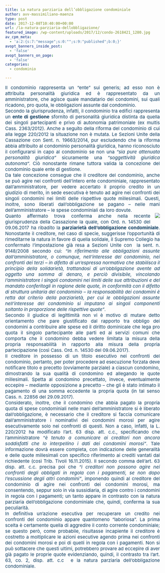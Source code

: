 ```yaml
---
title: La natura parziaria dell’obbligazione condominiale
author: avv-massimiliano-maenza
type: post
date: 2017-12-08T10:40:00+00:00
url: /la-natura-parziaria-dellobbligazione/
featured_image: /wp-content/uploads/2017/12/condo-2618421_1280.jpg
av_cpm_meta:
  - 'a:2:{s:7:"message";s:0:"";s:9:"published";b:0;}'
avopt_banners_inside_post:
  - 'false'
avopt_banners_on_page:
  - 'false'
categories:
  - condominio

---
```

<div class="font_8" style="background-image: initial;background-position: 0px 0px;border: 0px;color: #0c3c60;, serif;font-size: 15px;line-height: normal;padding: 0px;text-align: justify;vertical-align: baseline">
  Il condominio rappresenta un &#8220;ente&#8221; sui generis; ad esso non è attribuita personalità giuridica ed è rappresentato da un amministratore, che agisce quale mandatario dei condomini, sui quali ricadono, pro quota, le obbligazioni assunte dal condominio.
</div>

<div class="font_8" style="background-image: initial;background-position: 0px 0px;border: 0px;color: #0c3c60;, serif;font-size: 15px;line-height: normal;padding: 0px;text-align: justify;vertical-align: baseline">
  Secondo la giurisprudenza, infatti, il condominio tra edifici rappresenta un&nbsp;<span style="background-image: initial;background-position: 0px 0px;border: 0px;font-weight: bold;margin: 0px;padding: 0px;vertical-align: baseline">ente di gestione</span>&nbsp;sfornito di personalità giuridica distinta da quella dei singoli partecipanti e privo di autonomia patrimoniale (ex multis Cass. 2363/2012). Anche a seguito della riforma del condominio di cui alla legge 220/2012 la situazione non è mutata. Le Sezioni Unite della Cassazione con Sent. n. 19663/2014, pur escludendo che la riforma abbia attribuito al condominio personalità giuridica, hanno riconosciuto il configurarsi in capo al condominio se non una&nbsp;<span style="background-image: initial;background-position: 0px 0px;border: 0px;font-style: italic;margin: 0px;padding: 0px;vertical-align: baseline">&#8220;sia pure attenuata personalità giuridica&#8221;</span>&nbsp;sicuramente una&nbsp;<span style="background-image: initial;background-position: 0px 0px;border: 0px;font-style: italic;margin: 0px;padding: 0px;vertical-align: baseline">&#8220;soggettività giuridica autonoma</span>&#8220;. Ciò nonostante rimane tuttora valida la concezione del condominio quale ente di gestione.
</div>

<div class="font_8" style="background-image: initial;background-position: 0px 0px;border: 0px;color: #0c3c60;, serif;font-size: 15px;line-height: normal;padding: 0px;text-align: justify;vertical-align: baseline">
  Da tale concezione consegue che il creditore del condominio, anche se può agire nei confronti dell&#8217;intero ente condominiale, rappresentato dall&#8217;amministratore, per vedere accertato il proprio credito in un giudizio di merito, in sede esecutiva è tenuto ad agire nei confronti dei singoli condomini nei limiti delle rispettive quote millesimali. Questi, inoltre, sono liberati dall&#8217;obbligazione se pagano &#8211; nelle mani dell&#8217;amministratore &#8211; le spese condominiali da loro dovute.
</div>

<div class="font_8" style="background-image: initial;background-position: 0px 0px;border: 0px;color: #0c3c60;, serif;font-size: 15px;line-height: normal;padding: 0px;text-align: justify;vertical-align: baseline">
  <a href="https://static.wixstatic.com/media/f78705a37b5b33be6837f77a7e4deb87.jpg/v1/fill/w_290,h_193,al_c,q_80,usm_0.66_1.00_0.01/f78705a37b5b33be6837f77a7e4deb87.webp" style="clear: right;float: right;margin-bottom: 1em;margin-left: 1em"><img border="0" data-original-height="193" data-original-width="290" src="https://static.wixstatic.com/media/f78705a37b5b33be6837f77a7e4deb87.jpg/v1/fill/w_290,h_193,al_c,q_80,usm_0.66_1.00_0.01/f78705a37b5b33be6837f77a7e4deb87.webp" /></a>Quanto affermato trova conferma anche nella recente giurisprudenza della Cassazione la quale, con Ord. n. 14530 del 09.06.2017 ha ribadito la&nbsp;<span style="background-image: initial;background-position: 0px 0px;border: 0px;font-weight: bold;margin: 0px;padding: 0px;vertical-align: baseline">parziarietà dell&#8217;obbligazione condominiale</span>. Nonostante il creditore, nel caso di specie, suggerisse l&#8217;opportunità di rimeditarne la natura in favore di quella solidale, il Supremo Collegio ha confermato l&#8217;impostazione già resa a Sezioni Unite con&nbsp; la sent. n. 9148/2008 secondo cui:&nbsp;<span style="background-image: initial;background-position: 0px 0px;border: 0px;font-style: italic;margin: 0px;padding: 0px;vertical-align: baseline">&#8220;in riferimento alle obbligazioni assunte dall&#8217;amministratore, o comunque, nell&#8217;interesse del condominio, nei confronti dei terzi &#8211; in difetto di un&#8217;espressa normativa che stabilisca il principio della solidarietà, trattandosi di un&#8217;obbligazione avente ad oggetto una somma di denaro, e perciò divisibile, vincolando l&#8217;amministratore i singoli condomini nei limiti delle sue attribuzioni e del mandato conferitogli in ragione delle quote, in conformità con il difetto di struttura unitaria del condominio &#8211; la responsabilità dei condomini è retta dal criterio della parziarietà, per cui le obbligazioni assunte nell&#8217;interesse del condominio si imputano ai singoli componenti soltanto in proporzione delle rispettive quote&#8221;</span>.
</div>

<div class="font_8" style="background-image: initial;background-position: 0px 0px;border: 0px;color: #0c3c60;, serif;font-size: 15px;line-height: normal;padding: 0px;text-align: justify;vertical-align: baseline">
  Secondo il giudice di legittimità non vi è motivo di mutare detto orientamento che pare giustificato dal rapporto tra obbligo dei condomini a contribuire alle spese ed il diritto dominicale che lega pro quota il singolo partecipante alle parti ed ai servizi comuni che comporta che il condomino debba vedere limitata la misura della propria responsabilità in rapporto alla misura della propria partecipazione (così Cass. Ord. n. 14530 del 09.06.2017).
</div>

<div class="font_8" style="background-image: initial;background-position: 0px 0px;border: 0px;color: #0c3c60;, serif;font-size: 15px;line-height: normal;padding: 0px;text-align: justify;vertical-align: baseline">
  Il creditore in possesso di un titolo esecutivo nei confronti del condominio, pertanto, per poter procedere ad esecuzione forzata deve notificare titolo e precetto (ovviamente parziale) a ciascun condomino, dimostrando la sua qualità di condomino ed allegando le quote millesimali. Spetta al condomino precettato, invece, eventualmente eccepire &#8211; mediante opposizione a precetto &#8211; che gli è stato intimato il pagamento di una somma eccedente la propria quota (in tal senso Cass. n. 22856 del 29.09.2017).
</div>

<div class="font_8" style="background-image: initial;background-position: 0px 0px;border: 0px;color: #0c3c60;, serif;font-size: 15px;line-height: normal;padding: 0px;text-align: justify;vertical-align: baseline">
  Considerato, inoltre, che il condomino che abbia pagato la propria quota di spese condominiali nelle mani dell&#8217;amministratore si è liberato dall&#8217;obbligazione, è necessario che il creditore si faccia comunicare dall&#8217;amministratore i nominativi dei condomini morosi per agire esecutivamente solo nei confronti di questi. Non a caso, infatti, la L. 220/2012 ha modificato l&#8217;art. 63 disp. att. c.c., specificando che l&#8217;amministratore &#8220;<span style="background-image: initial;background-position: 0px 0px;border: 0px;font-style: italic;margin: 0px;padding: 0px;vertical-align: baseline">è tenuto a comunicare ai creditori non ancora soddisfatti che lo interpellino i dati dei condomini morosi&#8221;</span>. Tale informazione dovrà essere completa, con indicazione delle generalità e delle quote millesimali con specifico riferimento ai crediti vantati dal richiedente (così Trib. Tivoli 16.11.2015). Il secondo comma dell&#8217;art. 63 disp. att. c.c. precisa poi che&nbsp;<span style="background-image: initial;background-position: 0px 0px;border: 0px;font-style: italic;margin: 0px;padding: 0px;vertical-align: baseline">&#8220;i creditori non possono agire nei confronti degli obbligati in regola con i pagamenti, se non dopo l&#8217;escussione degli altri condomini&#8221;</span>, imponendo quindi al creditore del condominio di agire nei confronti dei condomini morosi, ma consentendo, seppur solo in via sussidiaria, di agire contro i condomini in regola con i pagamenti; un tanto appare in contrasto con la natura parziaria dell&#8217;obbligazione condominiale che, quindi, conferma la sua peculiarità.
</div>

<div class="font_8" style="background-image: initial;background-position: 0px 0px;border: 0px;color: #0c3c60;, serif;font-size: 15px;line-height: normal;padding: 0px;text-align: justify;vertical-align: baseline">
  In definitiva un&#8217;azione esecutiva per recuperare un credito nei confronti del condominio appare quantomeno &#8220;laboriosa&#8221;. La prima scelta è certamente quella di aggredire il conto corrente condominiale; se questo però, come probabile, risultasse incapiente il creditore è costretto a&nbsp;moltiplicare le azioni esecutive agendo&nbsp;prima nei confronti dei condomini morosi e poi di quelli in regola con i pagamenti. Non si può sottacere che questi ultimi, potrebbero provare ad eccepire di aver già pagato le proprie quote evidenziando, quindi, il contrasto tra l&#8217;art. 63, co. 2, disp. att. c.c &nbsp;e la natura parziaria dell&#8217;obbligazione condominiale.
</div>